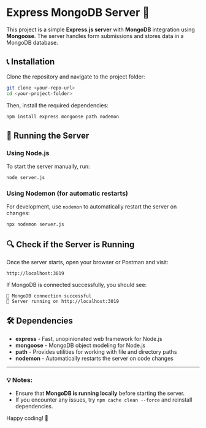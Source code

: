 # Express MongoDB Server 🚀

This project is a simple **Express.js server** with **MongoDB** integration using **Mongoose**. The server handles form submissions and stores data in a MongoDB database.

## 📞 Installation

Clone the repository and navigate to the project folder:

```sh
git clone <your-repo-url>
cd <your-project-folder>
```

Then, install the required dependencies:

```sh
npm install express mongoose path nodemon
```

## 🚀 Running the Server

### **Using Node.js**
To start the server manually, run:

```sh
node server.js
```

### **Using Nodemon (for automatic restarts)**
For development, use `nodemon` to automatically restart the server on changes:

```sh
npx nodemon server.js
```

## 🔍 Check if the Server is Running

Once the server starts, open your browser or Postman and visit:

```
http://localhost:3019
```

If MongoDB is connected successfully, you should see:

```
💪 MongoDB connection successful
🚀 Server running on http://localhost:3019
```

## 🛠 Dependencies
- **express** - Fast, unopinionated web framework for Node.js  
- **mongoose** - MongoDB object modeling for Node.js  
- **path** - Provides utilities for working with file and directory paths  
- **nodemon** - Automatically restarts the server on code changes  

---

### 💡 Notes:
- Ensure that **MongoDB is running locally** before starting the server.  
- If you encounter any issues, try `npm cache clean --force` and reinstall dependencies.  

Happy coding! 🚀

